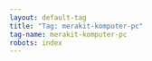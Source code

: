 ```yaml
---
layout: default-tag
title: "Tag: merakit-komputer-pc"
tag-name: merakit-komputer-pc
robots: index
---
```

